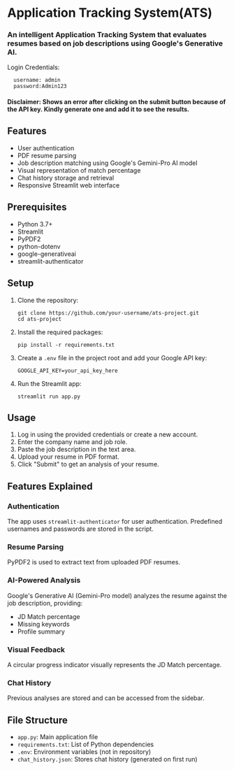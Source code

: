 # Application Tracking System(ATS)


### An intelligent Application Tracking System that evaluates resumes based on job descriptions using Google's Generative AI.

Login Credentials:
 ```
   username: admin
   password:Admin123
   ```
#### Disclaimer: Shows an error after clicking on the submit button because of the API key. Kindly generate one and add it to see the results.

## Features

- User authentication
- PDF resume parsing
- Job description matching using Google's Gemini-Pro AI model
- Visual representation of match percentage
- Chat history storage and retrieval
- Responsive Streamlit web interface

## Prerequisites

- Python 3.7+
- Streamlit
- PyPDF2
- python-dotenv
- google-generativeai
- streamlit-authenticator

## Setup

1. Clone the repository:
   ```
   git clone https://github.com/your-username/ats-project.git
   cd ats-project
   ```


2. Install the required packages:
   ```
   pip install -r requirements.txt
   ```
4. Create a `.env` file in the project root and add your Google API key:
   ```
   GOOGLE_API_KEY=your_api_key_here
   ```
5. Run the Streamlit app:
   ```
   streamlit run app.py
   ```
## Usage

1. Log in using the provided credentials or create a new account.
2. Enter the company name and job role.
3. Paste the job description in the text area.
4. Upload your resume in PDF format.
5. Click "Submit" to get an analysis of your resume.

## Features Explained

### Authentication
The app uses `streamlit-authenticator` for user authentication. Predefined usernames and passwords are stored in the script.

### Resume Parsing
PyPDF2 is used to extract text from uploaded PDF resumes.

### AI-Powered Analysis
Google's Generative AI (Gemini-Pro model) analyzes the resume against the job description, providing:
- JD Match percentage
- Missing keywords
- Profile summary

### Visual Feedback
A circular progress indicator visually represents the JD Match percentage.

### Chat History
Previous analyses are stored and can be accessed from the sidebar.

## File Structure

- `app.py`: Main application file
- `requirements.txt`: List of Python dependencies
- `.env`: Environment variables (not in repository)
- `chat_history.json`: Stores chat history (generated on first run)
